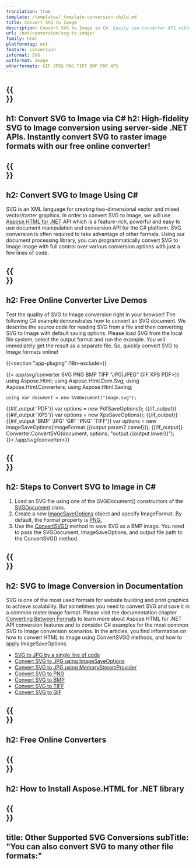```yaml
---
translation: true
template: /templates/_template-conversion-child.md
title: Convert SVG to Image
description: Convert SVG to Image in C#. Easily use converter API within ASP.NET or any .NET application. Try online SVG to Image Converter for free!
url: /net/conversion/svg-to-image/
family: html
platformtag: net
feature: conversion
informat: SVG
outformat: Image
otherformats: GIF JPEG PNG TIFF BMP PDF XPS
---
```


{{<section banner>}}
---
h1: Convert SVG to Image via C#
h2: High-fidelity SVG to Image conversion using server-side .NET APIs. Instantly convert SVG to raster image formats with our free online converter!
---

{{<section overview>}}
---
h2: Convert SVG to Image Using C#
---

SVG is an XML language for creating two-dimensional vector and mixed vector/raster graphics. In order to convert SVG to Image, we will use [Aspose.HTML for .NET](https://products.aspose.com/html/{{lang.url-fragment}}net/) API which is a feature-rich, powerful and easy to use document manipulation and conversion API for the C# platform. SVG conversion is often required to take advantage of other formats. Using our document processing library, you can programmatically convert SVG to Image image with full control over various conversion options with just a few lines of code.

{{<section demos>}}
---
h2: Free Online Converter Live Demos
---

Test the quality of SVG to Image conversion right in your browser! The following C# example demonstrates how to convert an SVG document. We describe the source code for reading SVG from a file and then converting SVG to Image with default saving options. Please load SVG from the local file system, select the output format and run the example. You will immediately get the result as a separate file. So, quickly convert SVG to Image formats online!

{{<section "app-pluging" i18n-exclude>}}

{{< app/svg/converter SVG PNG BMP  TIFF "JPG|JPEG" GIF XPS PDF>}}
using Aspose.Html;
using Aspose.Html.Dom.Svg;
using Aspose.Html.Converters;
using Aspose.Html.Saving;

    using var document = new SVGDocument("image.svg");
{{#if_output 'PDF'}}
    var options = new PdfSaveOptions();
{{/if_output}}
{{#if_output 'XPS'}}
    var options = new XpsSaveOptions();
{{/if_output}}
{{#if_output 'BMP' 'JPG' 'GIF' 'PNG' 'TIFF'}}
    var options = new ImageSaveOptions(ImageFormat.{{output param2 camel}});
{{/if_output}}
    Converter.ConvertSVG(document, options, "output.{{output lower}}");   
{{< /app/svg/converter>}}


{{<section steps>}}
---
h2: Steps to Convert SVG to Image in C#
---

1.  Load an SVG file using one of the SVGDocument() constructors of the [SVGDocument](https://reference.aspose.com/html/net/aspose.html.dom.svg/svgdocument/) class.
1.  Create a new [ImageSaveOptions](https://reference.aspose.com/html/net/aspose.html.saving/imagesaveoptions/) object and specify ImageFormat. By default, the Format property is [PNG.](https://reference.aspose.com/html/net/aspose.html.rendering.image/imageformat/)
1.  Use the [ConvertSVG()](https://reference.aspose.com/html/net/aspose.html.converters/converter/convertsvg/#convertsvg_3) method to save SVG as a BMP image. You need to pass the SVGDocument, ImageSaveOptions, and output file path to the ConvertSVG() method.

{{<section documentation>}}
---
h2: SVG to Image Conversion in Documentation
---

SVG is one of the most used formats for website building and print graphics to achieve scalability. But sometimes you need to convert SVG and save it in a common raster image format. Please visit the documentation chapter [Converting Between Formats](https://docs.aspose.com/html/net/converting-between-formats/) to learn more about Aspose.HTML for .NET API conversion features and to consider C# examples for the most common SVG to Image conversion scenarios. In the articles, you find information on how to convert HTML to Image using ConvertSVG() methods, and how to apply ImageSaveOptions.

  - <a href="https://docs.aspose.com/html/net/converting-between-formats/svg-to-jpg/#svg-to-jpg-by-a-single-line-of-code" target="_blank">SVG to JPG by a single line of code</a>
  - <a href="https://docs.aspose.com/html/net/converting-between-formats/svg-to-jpg/#convert-svg-to-jpg-using-imagesaveoptions" target="_blank">Convert SVG to JPG using ImageSaveOptions</a>
  - <a href="https://docs.aspose.com/html/net/converting-between-formats/svg-to-jpg/#output-stream-providers" target="_blank">Convert SVG to JPG using MemoryStreamProvider</a>
  - <a href="https://docs.aspose.com/html/net/converting-between-formats/svg-to-png/" target="_blank">Convert SVG to PNG</a>
  - <a href="https://docs.aspose.com/html/net/converting-between-formats/svg-to-bmp/" target="_blank">Convert SVG to BMP</a>
  - <a href="https://docs.aspose.com/html/net/converting-between-formats/svg-to-tiff/" target="_blank">Convert SVG to TIFF</a>
  - <a href="https://docs.aspose.com/html/net/converting-between-formats/svg-to-gif/" target="_blank">Convert SVG to GIF</a> 

{{<section online-converters>}}
---
h2: Free Online Converters
---

{{<section get-started>}}
---
h2: How to Install Aspose.HTML for .NET library
---

{{<section other-conversions>}}
---
title: Other Supported SVG Conversions
subTitle: "You can also convert SVG to many other file formats:"
---